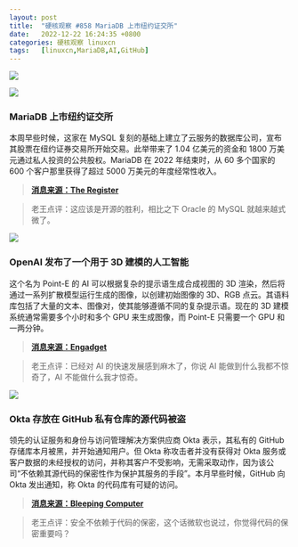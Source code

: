 ```yaml
---
layout: post
title:	"硬核观察 #858 MariaDB 上市纽约证交所"
date:	2022-12-22 16:24:35 +0800 
categories:	硬核观察 linuxcn 
tags:	[linuxcn,MariaDB,AI,GitHub]
---
```



![](/Asserts/Images//attachment/album/202212/22/162337a7w95g9jylly4ml4.jpg)


![](/Asserts/Images//attachment/album/202212/22/162345u3fruumngcz7fymr.jpg)


### MariaDB 上市纽约证交所


本周早些时候，这家在 MySQL 复刻的基础上建立了云服务的数据库公司，宣布其股票在纽约证券交易所开始交易。此举带来了 1.04 亿美元的资金和 1800 万美元通过私人投资的公共股权。MariaDB 在 2022 年结束时，从 60 多个国家的 600 个客户那里获得了超过 5000 万美元的年度经常性收入。



> 
> **[消息来源：The Register](https://www.theregister.com/2022/12/21/mariadb_uses_spac_to_begin/)**
> 
> 
> 



> 
> 老王点评：这应该是开源的胜利，相比之下 Oracle 的 MySQL 就越来越式微了。
> 
> 
> 


![](/Asserts/Images//attachment/album/202212/22/162355pu9ywovspp1u4zw3.jpg)


### OpenAI 发布了一个用于 3D 建模的人工智能


这个名为 Point-E 的 AI 可以根据复杂的提示语生成合成视图的 3D 渲染，然后将通过一系列扩散模型运行生成的图像，以创建初始图像的 3D、RGB 点云。其语料库包括了大量的文本、图像对，使其能够遵循不同的复杂提示语。现在的 3D 建模系统通常需要多个小时和多个 GPU 来生成图像，而 Point-E 只需要一个 GPU 和一两分钟。



> 
> **[消息来源：Engadget](https://www.engadget.com/openai-releases-point-e-dall-e-3d-text-modeling-210007892.html)**
> 
> 
> 



> 
> 老王点评：已经对 AI 的快速发展感到麻木了，你说 AI 能做到什么我都不惊奇了，AI 不能做什么我才惊奇。
> 
> 
> 


![](/Asserts/Images//attachment/album/202212/22/162410th18mf4y1tzfzqhf.jpg)


### Okta 存放在 GitHub 私有仓库的源代码被盗


领先的认证服务和身份与访问管理解决方案供应商 Okta 表示，其私有的 GitHub 存储库本月被黑，并开始通知用户。但 Okta 称攻击者并没有获得对 Okta 服务或客户数据的未经授权的访问，并称其客户不受影响，无需采取动作，因为该公司“不依赖其源代码的保密性作为保护其服务的手段”。本月早些时候，GitHub 向 Okta 发出通知，称 Okta 的代码库有可疑的访问。



> 
> **[消息来源：Bleeping Computer](https://www.bleepingcomputer.com/news/security/oktas-source-code-stolen-after-github-repositories-hacked/)**
> 
> 
> 



> 
> 老王点评：安全不依赖于代码的保密，这个话微软也说过，你觉得代码的保密重要吗？
> 
> 
>
